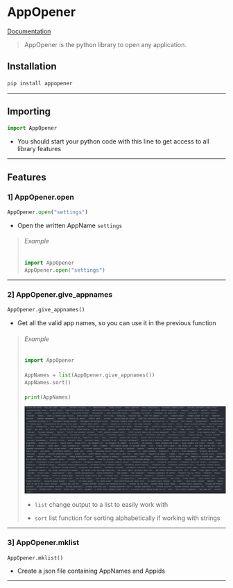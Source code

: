 # AppOpener

   [Documentation](https://pypi.org/project/appopener/)

> AppOpener is the python library to open any application.

## Installation

```cmd
pip install appopener
```

---

## Importing

```python
import AppOpener
```

- You should start your python code with this line to get access to all library features 

--- 

## Features

### 1] AppOpener.open

```python
AppOpener.open("settings")
```

- Open the written AppName `settings`

> ###### Example
> 
> ```python
> import AppOpener
> AppOpener.open("settings")
> ```

---

### 2] AppOpener.give_appnames

```python
AppOpener.give_appnames()
```

- Get all the valid app names, so you can use it in the previous function

> ###### Example
> 
> ```python
> import AppOpener
> 
> AppNames = list(AppOpener.give_appnames())
> AppNames.sort()
> 
> print(AppNames)
> ```
> 
> ![](https://github.com/Mohamed-Walid-24/TV_Control_Lap/blob/main/Pics/AppNames.png?raw=true)
> 
> - `list` change output to a list to easily work with
> 
> - `sort` list function for sorting alphabetically if working with strings

---

### 3] AppOpener.mklist

```python
AppOpener.mklist()
```

- Create a json file containing AppNames and Appids

--- 
